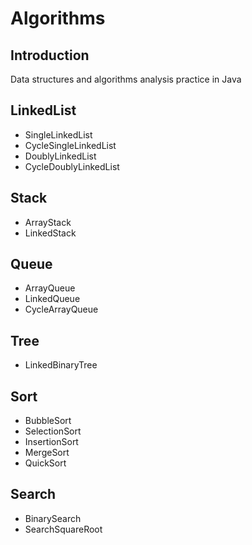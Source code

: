 # Algorithms

## Introduction
Data structures and algorithms analysis practice in Java

## LinkedList
* SingleLinkedList
* CycleSingleLinkedList
* DoublyLinkedList
* CycleDoublyLinkedList

## Stack
* ArrayStack
* LinkedStack

## Queue
* ArrayQueue
* LinkedQueue
* CycleArrayQueue

## Tree
* LinkedBinaryTree

## Sort
* BubbleSort
* SelectionSort
* InsertionSort
* MergeSort
* QuickSort

## Search
* BinarySearch
* SearchSquareRoot


